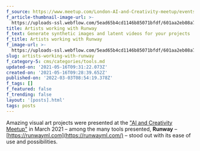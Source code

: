 ```yaml
---
f_source: https://www.meetup.com/London-AI-and-Creativity-meetup/events/276458965/
f_article-thumbnail-image-url: >-
  https://uploads-ssl.webflow.com/5ead65b4cd1146b85071bfdf/601aa2eb08a72367136ca5f5_Performance%20III_Blue_2020_CDing_065_WEB.jpg
title: Artists working with Runway
f_text: Generate synthetic images and latent videos for your projects
f_title: Artists working with Runway
f_image-url: >-
  https://uploads-ssl.webflow.com/5ead65b4cd1146b85071bfdf/601aa2eb08a72367136ca5f5_Performance%20III_Blue_2020_CDing_065_WEB.jpg
slug: artists-working-with-runway
f_category-5: cms/categories/tools.md
updated-on: '2021-05-16T09:31:22.073Z'
created-on: '2021-05-16T09:28:39.652Z'
published-on: '2022-03-03T08:54:19.378Z'
f_tags: []
f_featured: false
f_trending: false
layout: '[posts].html'
tags: posts
---
```


Amazing visual art projects were presented at the ["AI and Creativity Meetup"](https://www.meetup.com/London-AI-and-Creativity-meetup/events/276458965/) in March 2021 – among the many tools presented, **Runway** – [https://runwayml.com](https://runwayml.com/) – stood out with its ease of use and possibilities.
